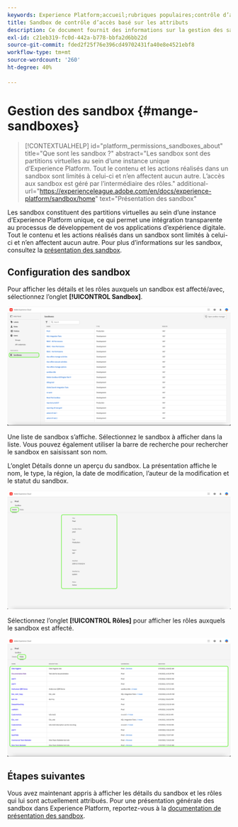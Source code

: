```yaml
---
keywords: Experience Platform;accueil;rubriques populaires;contrôle d’accès;contrôle d’accès basé sur les attributs;ABAC
title: Sandbox de contrôle d’accès basé sur les attributs
description: Ce document fournit des informations sur la gestion des sandbox via l’interface Autorisations dans Adobe Experience Cloud
exl-id: c21eb319-fc0d-442a-b778-bbfa2d6bb22d
source-git-commit: fded2f25f76e396cd49702431fa40e8e4521ebf8
workflow-type: tm+mt
source-wordcount: '260'
ht-degree: 40%

---
```


# Gestion des sandbox {#mange-sandboxes}

>[!CONTEXTUALHELP]
>id="platform_permissions_sandboxes_about"
>title="Que sont les sandbox ?"
>abstract="Les sandbox sont des partitions virtuelles au sein d’une instance unique d’Experience Platform. Tout le contenu et les actions réalisés dans un sandbox sont limités à celui-ci et n’en affectent aucun autre. L’accès aux sandbox est géré par l’intermédiaire des rôles."
>additional-url="https://experienceleague.adobe.com/en/docs/experience-platform/sandbox/home" text="Présentation des sandbox"

Les sandbox constituent des partitions virtuelles au sein d’une instance d’Experience Platform unique, ce qui permet une intégration transparente au processus de développement de vos applications d’expérience digitale. Tout le contenu et les actions réalisés dans un sandbox sont limités à celui-ci et n’en affectent aucun autre. Pour plus d’informations sur les sandbox, consultez la [présentation des sandbox](../../../sandboxes/home.md).

## Configuration des sandbox

Pour afficher les détails et les rôles auxquels un sandbox est affecté/avec, sélectionnez l’onglet **[!UICONTROL Sandbox]**.

![flac-sandboxes-tab](../../images/flac-ui/flac-sandboxes-tab.png)

Une liste de sandbox s’affiche. Sélectionnez le sandbox à afficher dans la liste. Vous pouvez également utiliser la barre de recherche pour rechercher le sandbox en saisissant son nom.

L’onglet Détails donne un aperçu du sandbox. La présentation affiche le nom, le type, la région, la date de modification, l’auteur de la modification et le statut du sandbox.

![flac-sandboxes-details](../../images/flac-ui/flac-sandboxes-details.png)

Sélectionnez l’onglet **[!UICONTROL Rôles]** pour afficher les rôles auxquels le sandbox est affecté.

![flac-sandboxes-roles](../../images/flac-ui/flac-sandboxes-roles.png)

## Étapes suivantes

Vous avez maintenant appris à afficher les détails du sandbox et les rôles qui lui sont actuellement attribués. Pour une présentation générale des sandbox dans Experience Platform, reportez-vous à la [documentation de présentation des sandbox](../../sanboxes/../ui/overview.md).

